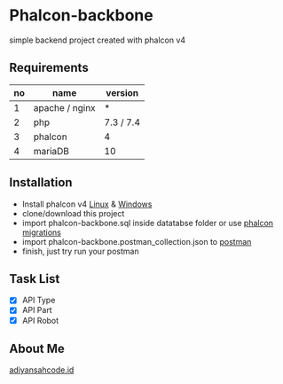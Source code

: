 # Phalcon-backbone

simple backend project created with phalcon v4

## Requirements

| no | name | version |
| ------------- | ------------- | ------------- |
| 1 | apache / nginx | * |
| 2 | php | 7.3 / 7.4 |
| 3 | phalcon | 4 |
| 4 | mariaDB | 10 |

## Installation

* Install phalcon v4 [Linux](https://phalcon.io/en-us/download/linux) & [Windows](https://phalcon.io/en-us/download/windows)
* clone/download this project
* import phalcon-backbone.sql inside datatabse folder or use [phalcon migrations](https://docs.phalcon.io/4.0/id-id/db-migrations)
* import phalcon-backbone.postman_collection.json to [postman](https://www.postman.com/)
* finish, just try run your postman

## Task List

* [x] API Type
* [x] API Part
* [x] API Robot

## About Me

[adiyansahcode.id](http://adiyansahcode.id/)
